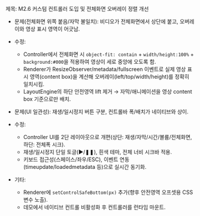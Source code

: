 제목: M2.6 커스텀 컨트롤러 도입 및 전체화면 오버레이 정렬 개선

- 문제(전체화면 위쪽 붙음/자막 불일치): 비디오가 전체화면에서 상단에 붙고, 오버레이와 영상 표시 영역이 어긋남.
- 수정:
  - Controller에서 전체화면 시 `object-fit: contain` + `width/height:100%` + `background:#000`을 적용하여 영상이 세로 중앙에 오도록 함.
  - Renderer가 ResizeObserver/metadata/fullscreen 이벤트로 실제 영상 표시 영역(content box)을 계산해 오버레이(left/top/width/height)를 정확히 일치시킴.
  - LayoutEngine의 하단 안전영역 lift 제거 → 자막/애니메이션을 영상 content box 기준으로만 배치.

- 문제(UI 일관성): 재생/일시정지 버튼 구분, 컨트롤바 폭/배치가 네이티브와 상이.
- 수정:
  - Controller UI를 2단 레이아웃으로 개편(상단: 재생/자막/시간/볼륨/전체화면, 하단: 전체폭 시크).
  - 재생/일시정지 단일 토글(►/❚❚), 흰색 테마, 전체 너비 시크바 적용.
  - 키보드 접근성(스페이스/좌우/ESC), 이벤트 연동(timeupdate/loadedmetadata 등)으로 실시간 동기화.

- 기타:
  - Renderer에 `setControlSafeBottom(px)` 추가(향후 안전영역 오프셋용 CSS 변수 노출).
  - 데모에서 네이티브 컨트롤 비활성화 후 컨트롤러를 런타임 마운트.

